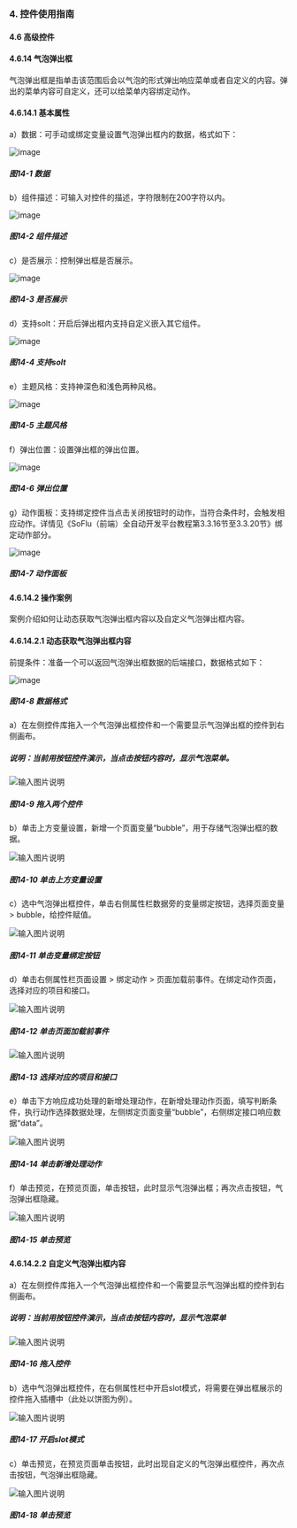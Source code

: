 ### 4. 控件使用指南

#### 4.6 高级控件

#### 4.6.14 气泡弹出框

气泡弹出框是指单击该范围后会以气泡的形式弹出响应菜单或者自定义的内容。弹出的菜单内容可自定义，还可以给菜单内容绑定动作。

#### 4.6.14.1 基本属性

a）数据：可手动或绑定变量设置气泡弹出框内的数据，格式如下：

![image](https://user-images.githubusercontent.com/79617492/227165781-b89593f5-aa1a-462d-87ba-eaaf475f0691.png)

##### 图14-1 数据

b）组件描述：可输入对控件的描述，字符限制在200字符以内。

![image](https://user-images.githubusercontent.com/79617492/227165803-c98a23a9-aec2-4a52-af59-9f1c177876e1.png)

##### 图14-2 组件描述

c）是否展示：控制弹出框是否展示。

![image](https://user-images.githubusercontent.com/79617492/227165825-a747e557-9aea-4b22-a090-f00bebdaf2e2.png)

##### 图14-3 是否展示

d）支持solt：开启后弹出框内支持自定义嵌入其它组件。

![image](https://user-images.githubusercontent.com/79617492/227165958-669136a5-9946-4d08-8d2b-dd0bdf00644c.png)

##### 图14-4 支持solt

e）主题风格：支持神深色和浅色两种风格。

![image](https://user-images.githubusercontent.com/79617492/227166002-16f1f7c6-4436-40f7-824c-1ee92586395c.png)

##### 图14-5 主题风格

f）弹出位置：设置弹出框的弹出位置。

![image](https://user-images.githubusercontent.com/79617492/227166020-f624fc7c-59cc-43d8-9dcb-e42c19ed3b02.png)

##### 图14-6 弹出位置

g）动作面板：支持绑定控件当点击关闭按钮时的动作，当符合条件时，会触发相应动作。详情见《SoFlu（前端）全自动开发平台教程第3.3.16节至3.3.20节》绑定动作部分。

![image](https://user-images.githubusercontent.com/79617492/227166054-c142d7ee-f72d-4823-b066-2e8aa519e412.png)

##### 图14-7 动作面板

#### 4.6.14.2 操作案例

案例介绍如何让动态获取气泡弹出框内容以及自定义气泡弹出框内容。

#### 4.6.14.2.1 动态获取气泡弹出框内容

前提条件：准备一个可以返回气泡弹出框数据的后端接口，数据格式如下：

![image](https://user-images.githubusercontent.com/79617492/227166251-20006463-f83b-4d56-819f-3b02aeaa869d.png)

##### 图14-8 数据格式

a）在左侧控件库拖入一个气泡弹出框控件和一个需要显示气泡弹出框的控件到右侧画布。

##### 说明：当前用按钮控件演示，当点击按钮内容时，显示气泡菜单。

![输入图片说明](../../../../images/%20SoFlu%EF%BC%88%E5%89%8D%E7%AB%AF%EF%BC%89%E5%85%A8%E8%87%AA%E5%8A%A8%E5%BC%80%E5%8F%91%E5%B9%B3%E5%8F%B0%E6%95%99%E7%A8%8B/1.%20%E6%9C%80%E6%96%B0%E7%89%88%E6%9C%AC%20-%20%E6%9B%B4%E6%96%B0%E6%97%A5%E6%9C%9F%20-%202023.01.10/4.%20%E6%8E%A7%E4%BB%B6%E4%BD%BF%E7%94%A8%E6%8C%87%E5%8D%97/6.%20%E9%AB%98%E7%BA%A7%E6%8E%A7%E4%BB%B6/14-9.png)

##### 图14-9 拖入两个控件

b）单击上方变量设置，新增一个页面变量“bubble”，用于存储气泡弹出框的数据。

![输入图片说明](../../../../images/%20SoFlu%EF%BC%88%E5%89%8D%E7%AB%AF%EF%BC%89%E5%85%A8%E8%87%AA%E5%8A%A8%E5%BC%80%E5%8F%91%E5%B9%B3%E5%8F%B0%E6%95%99%E7%A8%8B/1.%20%E6%9C%80%E6%96%B0%E7%89%88%E6%9C%AC%20-%20%E6%9B%B4%E6%96%B0%E6%97%A5%E6%9C%9F%20-%202023.01.10/4.%20%E6%8E%A7%E4%BB%B6%E4%BD%BF%E7%94%A8%E6%8C%87%E5%8D%97/6.%20%E9%AB%98%E7%BA%A7%E6%8E%A7%E4%BB%B6/14-10.png)

##### 图14-10 单击上方变量设置

c）选中气泡弹出框控件，单击右侧属性栏数据旁的变量绑定按钮，选择页面变量 > bubble，给控件赋值。

![输入图片说明](../../../../images/%20SoFlu%EF%BC%88%E5%89%8D%E7%AB%AF%EF%BC%89%E5%85%A8%E8%87%AA%E5%8A%A8%E5%BC%80%E5%8F%91%E5%B9%B3%E5%8F%B0%E6%95%99%E7%A8%8B/1.%20%E6%9C%80%E6%96%B0%E7%89%88%E6%9C%AC%20-%20%E6%9B%B4%E6%96%B0%E6%97%A5%E6%9C%9F%20-%202023.01.10/4.%20%E6%8E%A7%E4%BB%B6%E4%BD%BF%E7%94%A8%E6%8C%87%E5%8D%97/6.%20%E9%AB%98%E7%BA%A7%E6%8E%A7%E4%BB%B6/14-11.png)

##### 图14-11 单击变量绑定按钮

d）单击右侧属性栏页面设置 > 绑定动作 > 页面加载前事件。在绑定动作页面，选择对应的项目和接口。

![输入图片说明](../../../../images/%20SoFlu%EF%BC%88%E5%89%8D%E7%AB%AF%EF%BC%89%E5%85%A8%E8%87%AA%E5%8A%A8%E5%BC%80%E5%8F%91%E5%B9%B3%E5%8F%B0%E6%95%99%E7%A8%8B/1.%20%E6%9C%80%E6%96%B0%E7%89%88%E6%9C%AC%20-%20%E6%9B%B4%E6%96%B0%E6%97%A5%E6%9C%9F%20-%202023.01.10/4.%20%E6%8E%A7%E4%BB%B6%E4%BD%BF%E7%94%A8%E6%8C%87%E5%8D%97/6.%20%E9%AB%98%E7%BA%A7%E6%8E%A7%E4%BB%B6/14-12.png)

##### 图14-12 单击页面加载前事件

![输入图片说明](../../../../images/%20SoFlu%EF%BC%88%E5%89%8D%E7%AB%AF%EF%BC%89%E5%85%A8%E8%87%AA%E5%8A%A8%E5%BC%80%E5%8F%91%E5%B9%B3%E5%8F%B0%E6%95%99%E7%A8%8B/1.%20%E6%9C%80%E6%96%B0%E7%89%88%E6%9C%AC%20-%20%E6%9B%B4%E6%96%B0%E6%97%A5%E6%9C%9F%20-%202023.01.10/4.%20%E6%8E%A7%E4%BB%B6%E4%BD%BF%E7%94%A8%E6%8C%87%E5%8D%97/6.%20%E9%AB%98%E7%BA%A7%E6%8E%A7%E4%BB%B6/14-13.png)

##### 图14-13 选择对应的项目和接口

e）单击下方响应成功处理的新增处理动作，在新增处理动作页面，填写判断条件，执行动作选择数据处理，左侧绑定页面变量“bubble”，右侧绑定接口响应数据“data”。

![输入图片说明](../../../../images/%20SoFlu%EF%BC%88%E5%89%8D%E7%AB%AF%EF%BC%89%E5%85%A8%E8%87%AA%E5%8A%A8%E5%BC%80%E5%8F%91%E5%B9%B3%E5%8F%B0%E6%95%99%E7%A8%8B/1.%20%E6%9C%80%E6%96%B0%E7%89%88%E6%9C%AC%20-%20%E6%9B%B4%E6%96%B0%E6%97%A5%E6%9C%9F%20-%202023.01.10/4.%20%E6%8E%A7%E4%BB%B6%E4%BD%BF%E7%94%A8%E6%8C%87%E5%8D%97/6.%20%E9%AB%98%E7%BA%A7%E6%8E%A7%E4%BB%B6/14-14.png)

##### 图14-14 单击新增处理动作

f）单击预览，在预览页面，单击按钮，此时显示气泡弹出框；再次点击按钮，气泡弹出框隐藏。

![输入图片说明](../../../../images/%20SoFlu%EF%BC%88%E5%89%8D%E7%AB%AF%EF%BC%89%E5%85%A8%E8%87%AA%E5%8A%A8%E5%BC%80%E5%8F%91%E5%B9%B3%E5%8F%B0%E6%95%99%E7%A8%8B/1.%20%E6%9C%80%E6%96%B0%E7%89%88%E6%9C%AC%20-%20%E6%9B%B4%E6%96%B0%E6%97%A5%E6%9C%9F%20-%202023.01.10/4.%20%E6%8E%A7%E4%BB%B6%E4%BD%BF%E7%94%A8%E6%8C%87%E5%8D%97/6.%20%E9%AB%98%E7%BA%A7%E6%8E%A7%E4%BB%B6/14-15.png)

##### 图14-15 单击预览

#### 4.6.14.2.2 自定义气泡弹出框内容

a）在左侧控件库拖入一个气泡弹出框控件和一个需要显示气泡弹出框的控件到右侧画布。

##### 说明：当前用按钮控件演示，当点击按钮内容时，显示气泡菜单

![输入图片说明](../../../../images/%20SoFlu%EF%BC%88%E5%89%8D%E7%AB%AF%EF%BC%89%E5%85%A8%E8%87%AA%E5%8A%A8%E5%BC%80%E5%8F%91%E5%B9%B3%E5%8F%B0%E6%95%99%E7%A8%8B/1.%20%E6%9C%80%E6%96%B0%E7%89%88%E6%9C%AC%20-%20%E6%9B%B4%E6%96%B0%E6%97%A5%E6%9C%9F%20-%202023.01.10/4.%20%E6%8E%A7%E4%BB%B6%E4%BD%BF%E7%94%A8%E6%8C%87%E5%8D%97/6.%20%E9%AB%98%E7%BA%A7%E6%8E%A7%E4%BB%B6/14-16.png)

##### 图14-16 拖入控件

b）选中气泡弹出框控件，在右侧属性栏中开启slot模式，将需要在弹出框展示的控件拖入插槽中（此处以饼图为例）。

![输入图片说明](../../../../images/%20SoFlu%EF%BC%88%E5%89%8D%E7%AB%AF%EF%BC%89%E5%85%A8%E8%87%AA%E5%8A%A8%E5%BC%80%E5%8F%91%E5%B9%B3%E5%8F%B0%E6%95%99%E7%A8%8B/1.%20%E6%9C%80%E6%96%B0%E7%89%88%E6%9C%AC%20-%20%E6%9B%B4%E6%96%B0%E6%97%A5%E6%9C%9F%20-%202023.01.10/4.%20%E6%8E%A7%E4%BB%B6%E4%BD%BF%E7%94%A8%E6%8C%87%E5%8D%97/6.%20%E9%AB%98%E7%BA%A7%E6%8E%A7%E4%BB%B6/14-17.png)

##### 图14-17 开启slot模式

c）单击预览，在预览页面单击按钮，此时出现自定义的气泡弹出框控件，再次点击按钮，气泡弹出框隐藏。

![输入图片说明](../../../../images/%20SoFlu%EF%BC%88%E5%89%8D%E7%AB%AF%EF%BC%89%E5%85%A8%E8%87%AA%E5%8A%A8%E5%BC%80%E5%8F%91%E5%B9%B3%E5%8F%B0%E6%95%99%E7%A8%8B/1.%20%E6%9C%80%E6%96%B0%E7%89%88%E6%9C%AC%20-%20%E6%9B%B4%E6%96%B0%E6%97%A5%E6%9C%9F%20-%202023.01.10/4.%20%E6%8E%A7%E4%BB%B6%E4%BD%BF%E7%94%A8%E6%8C%87%E5%8D%97/6.%20%E9%AB%98%E7%BA%A7%E6%8E%A7%E4%BB%B6/14-18.png)

##### 图14-18 单击预览
